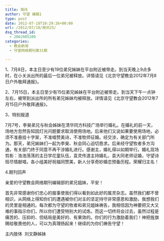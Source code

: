 ```yaml
---
title: 简讯
author: 守望 编辑1
type: post
date: 2012-07-18T10:29:26+00:00
url: /2012/07/18/简讯25/
dsq_thread_id:
  - 2062985209
categories:
  - 教会新闻
  - 守望网络期刊第31期

---
```

1、7月8日，本主日至少有19位弟兄姊妹在平台附近被带走。到当天晚上9点多时，在小关派出所的最后一位弟兄被释放。详情请见《北京守望教会2012年7月8日户外敬拜通报》。

2、7月15日，本主日至少有15位弟兄姊妹在平台附近被带走。到当天下午一点钟左右，被带到派出所的所有弟兄姊妹均被释放。详情请见《北京守望教会2012年7月15日户外敬拜通报》。

3、特别报道

7月7号，李昊弟兄与秋会姊妹在清华同方科技广场举行婚礼。在婚礼的前一天，场地方忽然告知因灯光问题要求取消使用场地。后来他们又说如果要使用场地，必须不准悬挂十字架，不准唱赞美诗，不准牧师征婚。经交涉，确定为有关部门所为。那天，弟兄姊妹们一起为李昊、秋会同心迫切恳求。后来经守望牧者多方沟通，有关部门终于同意不再干涉婚礼进行。感谢主，婚礼得以如期举行。婚礼现场剪影：浩浩荡荡的主日学花童队伍，袁灵传道主持婚礼，袁大同老师证婚，守望诗班尽情献唱，各小组美好祝福同赞美，新人分享奇妙婚恋预备历程。荣耀归主名！

4.期刊回声

亲爱的守望教会网络期刊编辑部的弟兄姐妹，平安！

首先非常感谢你们忠心的服事使我们得以看到如此好的属灵杂志。虽然我们都不曾相识，从网络上得知你们的遭遇被你们对主的坚定持守非常感恩和激励，我想我们的灵里是相通的。每次都为守望的牧者和弟兄姐妹祷告，我相信因为神要把又大又难的事指示你们，所以你们遭受特别大的试炼。而这一切终将会过去，虽然过程是痛苦的、压抑的、但结局是美好的、有果效的。你们的行为激励着我们！神把旌旗赐给敬畏他的人，可以为真理扬起来！继续的为你们祷告守望！

主内肢体  刘文静姊妹